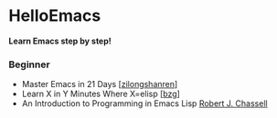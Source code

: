 # HelloEmacs
**Learn Emacs step by step!**<br>

### Beginner
* Master Emacs in 21 Days [[zilongshanren](https://github.com/zilongshanren/)]
* Learn X in Y Minutes Where X=elisp [[bzg](https://github.com/bzg)]
* An Introduction to Programming in Emacs Lisp [Robert J. Chassell](https://en.wikipedia.org/wiki/Robert_J._Chassell)
